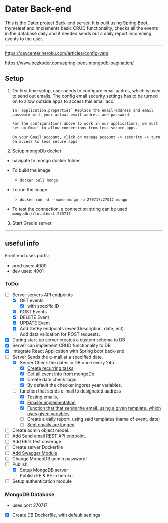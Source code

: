 # Dater Back-end

This is the Dater project Back-end server. It is built using Spring Boot, thymeleaf and implements basic CRUD functionality, checks all the events in the database daily and if needed sends out a daily report incomming events to the user.

---

https://devcenter.heroku.com/articles/config-vars

https://www.bezkoder.com/spring-boot-mongodb-pagination/

## Setup

1.  On first time setup, user needs to configure email aadres, which is used to send out emails.
    The config email security settings has to be turned on to allow outside apps to access this email acc.

        In `application.properties` Replace the email-address and email password with your actual email address and password.

        For the configurations above to work in our applications, we must set up Gmail to allow connections from less secure apps.

        On your Gmail account, click on manage account -> security -> turn on access to less secure apps

2.  Setup mongoDb docker

-   navigate to mongo docker folder

-   To build the image
    -   `docker pull mongo`
-   To run the image

    -   `docker run -d --name mongo -p 270717:27017 mongo`

-   To test the connection, a connection string can be used `mongodb://localhost:270717`

3. Start Gradle server

---

## useful info

Front end uses ports:

-   prod uses: 4000
-   dev uses: 4001

### ToDo:

-   [ ] Server servers API endpoints
    -   [x] GET events
        -   [x] with specific ID
    -   [x] POST Events
    -   [x] DELETE Event
    -   [x] UPDATE Event
    -   [x] Add GetBy endpoints (eventDescription, date, ect).
    -   [ ] Add data validation for POST requests.
-   [x] During start-up server creates a custom schema to DB
-   [x] Server can implement CRUD functionality to DB
-   [x] Integrate React Application with Spring boot back-end
-   [ ] Server Sends the e-mail at a specified date.
    -   [x] Server Check the dates in DB once every 24h
        -   [x] [Create recurring tasks](https://spring.io/guides/gs/scheduling-tasks/)
        -   [x] [Get all event info from mongoDb](https://www.codementor.io/@prasadsaya/access-mongodb-database-from-a-spring-boot-application-17nwi5shuc)
        -   [x] Create date check logic
        -   [x] By default the checker ingores year variables.
    -   [ ] function that sends e-mail to designated aadress
        -   [x] [Testing emails](https://mailtrap.io/blog/spring-send-email),
        -   [x] [Emailer implementation](https://www.section.io/engineering-education/spring-boot-smtp/)
        -   [x] [Function that that sends the email, using a given template, which uses given variables](https://springhow.com/spring-boot-email-thymeleaf)
        -   [ ] Create a daily report, using said templates
                (name of event, date)
        -   [ ] [Sent emails are logged](https://www.baeldung.com/spring-boot-logging)
-   [ ] Create admin object model.
-   [ ] Add Send email REST API endpoint.
-   [ ] Add 66% test coverage
-   [ ] Create server Dockerfile
-   [ ] [Add Swagger Module](https://www.baeldung.com/swagger-2-documentation-for-spring-rest-api)
-   [ ] Change MongoDB admin password!
-   [ ] Publish
    -   [x] Setup MongoDB server
    -   [ ] Publish FE & BE in heroku.
-   [ ] Setup authentication module

### MongoDB Database

-   uses port 270717
-   [x] Create DB Dockerfile, with default settings
